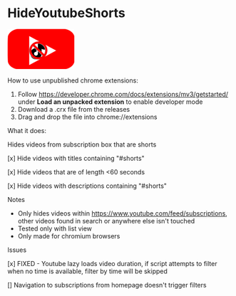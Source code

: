 # HideYoutubeShorts
<img src="https://github.com/KenLHua/HideYoutubeShorts/blob/master/images/logo.png" width=150 height=90>


How to use unpublished chrome extensions:
1. Follow https://developer.chrome.com/docs/extensions/mv3/getstarted/ under **Load an unpacked extension** to enable developer mode
2. Download a .crx file from the releases
3. Drag and drop the file into chrome://extensions


What it does:

Hides videos from subscription box that are shorts


[x] Hide videos with titles containing "#shorts"

[x] Hide videos that are of length <60 seconds

[x] Hide videos with descriptions containing "#shorts"


Notes 
* Only hides videos within https://www.youtube.com/feed/subscriptions, other videos found in search or anywhere else isn't touched
* Tested only with list view
* Only made for chromium browsers

Issues

[x] FIXED - Youtube lazy loads video duration, if script attempts to filter when no time is available, filter by time will be skipped

[] Navigation to subscriptions from homepage doesn't trigger filters
